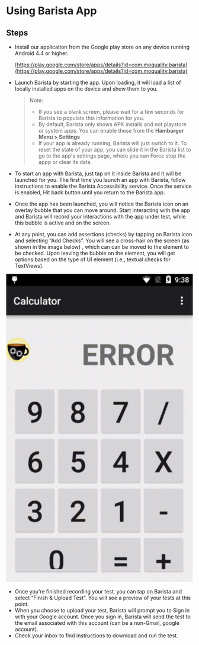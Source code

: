 # Using Barista App

## Steps

* Install our application from the Google play store on any device running Android 4.4 or higher.

   
  [https://play.google.com/store/apps/details?id=com.moquality.barista](https://play.google.com/store/apps/details?id=com.moquality.barista)  

* Launch Barista by starting the app. Upon loading, it will load a list of locally installed apps on the device and show them to you.

  > Note:
  >
  > * If you see a blank screen, please wait for a few seconds for Barista to populate this information for you.
  > * By default, Barista only shows APK installs and not playstore or system apps. You can enable these from the **Hamburger Menu &gt; Settings**
  > * If your app is already running, Barista will just switch to it. To reset the state of your app, you can slide it in the Barista list to go to the app's settings page, where you can Force stop the appp or clear its data.

* To start an app with Barista, just tap on it inside Barista and it will be launched for you.  The first time you launch an app with Barista, follow instructions to enable the Barista Accessibility service.  Once the service is enabled, Hit back button until you return to the Barista app. 
* Once the app has been launched, you will notice the Barista icon on an overlay bubble that you can move around.  Start interacting with the app and Barista will record your interactions with the app under test, while this bubble is active and on the screen.
* At any point, you can add assertions \(checks\) by tapping on Barista icon and selecting “Add Checks”. You will see a cross-hair on the screen \(as shown in the image below\) , which can can be moved to the element to be checked. Upon leaving the bubble on the element, you will get options based on the type of UI element \(i.e., textual checks for TextViews\).

![](../.gitbook/assets/check.gif)

* Once you’re finished recording your test, you can tap on Barista and select “Finish & Upload Test”. You will see a preview of your tests at this point.
* When you choose to upload your test, Barista will prompt you to Sign in with your Google account. Once you sign in, Barista will send the test to the email associated with this account \(can be a non-Gmail, google account\).
* Check your inbox to find instructions to download and run the test.

